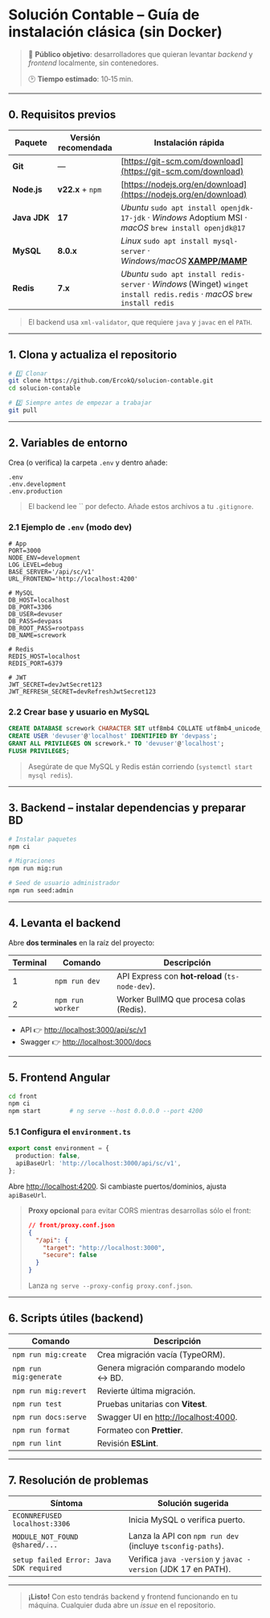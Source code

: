 # Solución Contable – Guía de instalación **clásica** (sin Docker)

> 👤 **Público objetivo**: desarrolladores que quieran levantar *backend* y *frontend* localmente, sin contenedores.
>
> 🕑 **Tiempo estimado**: 10‑15 min.

---

## 0. Requisitos previos

| Paquete      | Versión recomendada | Instalación rápida                                                                                                        |
| ------------ | ------------------- | ------------------------------------------------------------------------------------------------------------------------- |
| **Git**      | —                   | [https://git-scm.com/download](https://git-scm.com/download)                                                              |
| **Node.js**  | **v22.x** + `npm`   | [https://nodejs.org/en/download](https://nodejs.org/en/download)                                                          |
| **Java JDK** | **17**              | *Ubuntu* `sudo apt install openjdk-17-jdk` · *Windows* Adoptium MSI · *macOS* `brew install openjdk@17`                   |
| **MySQL**    | **8.0.x**           | *Linux* `sudo apt install mysql-server` · *Windows/macOS* [**XAMPP/MAMP**](https://www.apachefriends.org/index.html)      |
| **Redis**    | **7.x**             | *Ubuntu* `sudo apt install redis-server` · *Windows* (Winget) `winget install redis.redis` · *macOS* `brew install redis` |

> El backend usa `xml-validator`, que requiere `java` y `javac` en el `PATH`.

---

## 1. Clona y actualiza el repositorio

```bash
# 1️⃣ Clonar
git clone https://github.com/ErcokQ/solucion-contable.git
cd solucion-contable

# 2️⃣ Siempre antes de empezar a trabajar
git pull
```

---

## 2. Variables de entorno

Crea (o verifica) la carpeta `.env` y dentro añade:

```
.env
.env.development
.env.production
```

> El backend lee `` por defecto. Añade estos archivos a tu `.gitignore`.

### 2.1 Ejemplo de `.env` (modo dev)

```dotenv
# App
PORT=3000
NODE_ENV=development
LOG_LEVEL=debug
BASE_SERVER='/api/sc/v1'
URL_FRONTEND='http://localhost:4200'

# MySQL
DB_HOST=localhost
DB_PORT=3306
DB_USER=devuser
DB_PASS=devpass
DB_ROOT_PASS=rootpass
DB_NAME=scrework

# Redis
REDIS_HOST=localhost
REDIS_PORT=6379

# JWT
JWT_SECRET=devJwtSecret123
JWT_REFRESH_SECRET=devRefreshJwtSecret123
```

### 2.2 Crear base y usuario en MySQL

```sql
CREATE DATABASE scrework CHARACTER SET utf8mb4 COLLATE utf8mb4_unicode_ci;
CREATE USER 'devuser'@'localhost' IDENTIFIED BY 'devpass';
GRANT ALL PRIVILEGES ON scrework.* TO 'devuser'@'localhost';
FLUSH PRIVILEGES;
```

> Asegúrate de que MySQL y Redis están corriendo (`systemctl start mysql redis`).

---

## 3. Backend – instalar dependencias y preparar BD

```bash
# Instalar paquetes
npm ci

# Migraciones
npm run mig:run

# Seed de usuario administrador
npm run seed:admin
```

---

## 4. Levanta el backend

Abre **dos terminales** en la raíz del proyecto:

| Terminal | Comando          | Descripción                                     |
| -------- | ---------------- | ----------------------------------------------- |
| 1        | `npm run dev`    | API Express con **hot‑reload** (`ts-node-dev`). |
| 2        | `npm run worker` | Worker BullMQ que procesa colas (Redis).        |

- API 👉 [http://localhost:3000/api/sc/v1](http://localhost:3000/api/sc/v1)
- Swagger 👉 [http://localhost:3000/docs](http://localhost:3000/docs)

---

## 5. Frontend Angular

```bash
cd front
npm ci
npm start        # ng serve --host 0.0.0.0 --port 4200
```

### 5.1 Configura el `environment.ts`

```ts
export const environment = {
  production: false,
  apiBaseUrl: 'http://localhost:3000/api/sc/v1',
};
```

Abre [http://localhost:4200](http://localhost:4200). Si cambiaste puertos/dominios, ajusta `apiBaseUrl`.

> **Proxy opcional** para evitar CORS mientras desarrollas sólo el front:
>
> ```json
> // front/proxy.conf.json
> {
>   "/api": {
>     "target": "http://localhost:3000",
>     "secure": false
>   }
> }
> ```
>
> Lanza `ng serve --proxy-config proxy.conf.json`.

---

## 6. Scripts útiles (backend)

| Comando                | Descripción                                                   |
| ---------------------- | ------------------------------------------------------------- |
| `npm run mig:create`   | Crea migración vacía (TypeORM).                               |
| `npm run mig:generate` | Genera migración comparando modelo ↔ BD.                      |
| `npm run mig:revert`   | Revierte última migración.                                    |
| `npm run test`         | Pruebas unitarias con **Vitest**.                             |
| `npm run docs:serve`   | Swagger UI en [http://localhost:4000](http://localhost:4000). |
| `npm run format`       | Formateo con **Prettier**.                                    |
| `npm run lint`         | Revisión **ESLint**.                                          |

---

## 7. Resolución de problemas

| Síntoma                                 | Solución sugerida                                             |
| --------------------------------------- | ------------------------------------------------------------- |
| `ECONNREFUSED localhost:3306`           | Inicia MySQL o verifica puerto.                               |
| `MODULE_NOT_FOUND @shared/...`          | Lanza la API con `npm run dev` (incluye `tsconfig-paths`).    |
| `setup failed Error: Java SDK required` | Verifica `java -version` y `javac -version` (JDK 17 en PATH). |

---

> **¡Listo!** Con esto tendrás backend y frontend funcionando en tu máquina. Cualquier duda abre un *issue* en el repositorio.


